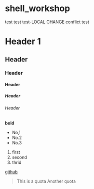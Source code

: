 # shell_workshop
test test test-LOCAL CHANGE conflict test
# Header 1
## Header
### Header
#### Header
##### Header
###### Header

**bold**

* No,1
* No.2
* No.3

1. first
2. second
1. thrid

[github](https://github.com/)
>This is a quota
> Another quota
